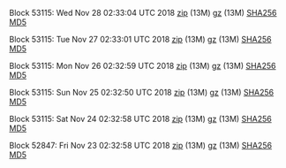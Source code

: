 Block 53115: Wed Nov 28 02:33:04 UTC 2018 [zip](https://files.01coin.io/testnet/2018-11-28/bootstrap.dat.zip) (13M) [gz](https://files.01coin.io/testnet/2018-11-28/bootstrap.dat.tar.gz) (13M) [SHA256](https://files.01coin.io/testnet/2018-11-28/sha256.txt) [MD5](https://files.01coin.io/testnet/2018-11-28/md5.txt)

Block 53115: Tue Nov 27 02:33:01 UTC 2018 [zip](https://files.01coin.io/testnet/2018-11-27/bootstrap.dat.zip) (13M) [gz](https://files.01coin.io/testnet/2018-11-27/bootstrap.dat.tar.gz) (13M) [SHA256](https://files.01coin.io/testnet/2018-11-27/sha256.txt) [MD5](https://files.01coin.io/testnet/2018-11-27/md5.txt)

Block 53115: Mon Nov 26 02:32:59 UTC 2018 [zip](https://files.01coin.io/testnet/2018-11-26/bootstrap.dat.zip) (13M) [gz](https://files.01coin.io/testnet/2018-11-26/bootstrap.dat.tar.gz) (13M) [SHA256](https://files.01coin.io/testnet/2018-11-26/sha256.txt) [MD5](https://files.01coin.io/testnet/2018-11-26/md5.txt)

Block 53115: Sun Nov 25 02:32:50 UTC 2018 [zip](https://files.01coin.io/testnet/2018-11-25/bootstrap.dat.zip) (13M) [gz](https://files.01coin.io/testnet/2018-11-25/bootstrap.dat.tar.gz) (13M) [SHA256](https://files.01coin.io/testnet/2018-11-25/sha256.txt) [MD5](https://files.01coin.io/testnet/2018-11-25/md5.txt)

Block 53115: Sat Nov 24 02:32:58 UTC 2018 [zip](https://files.01coin.io/testnet/2018-11-24/bootstrap.dat.zip) (13M) [gz](https://files.01coin.io/testnet/2018-11-24/bootstrap.dat.tar.gz) (13M) [SHA256](https://files.01coin.io/testnet/2018-11-24/sha256.txt) [MD5](https://files.01coin.io/testnet/2018-11-24/md5.txt)

Block 52847: Fri Nov 23 02:32:58 UTC 2018 [zip](https://files.01coin.io/testnet/2018-11-23/bootstrap.dat.zip) (13M) [gz](https://files.01coin.io/testnet/2018-11-23/bootstrap.dat.tar.gz) (13M) [SHA256](https://files.01coin.io/testnet/2018-11-23/sha256.txt) [MD5](https://files.01coin.io/testnet/2018-11-23/md5.txt)
